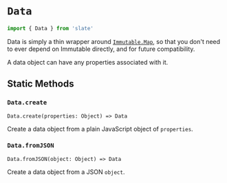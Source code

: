 # `Data`

```js
import { Data } from 'slate'
```

Data is simply a thin wrapper around [`Immutable.Map`](https://immutable-js.github.io/immutable-js/docs/#/Map), so that you don't need to ever depend on Immutable directly, and for future compatibility.

A data object can have any properties associated with it.

## Static Methods

### `Data.create`

`Data.create(properties: Object) => Data`

Create a data object from a plain JavaScript object of `properties`.

### `Data.fromJSON`

`Data.fromJSON(object: Object) => Data`

Create a data object from a JSON `object`.
